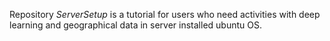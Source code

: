 Repository *ServerSetup* is a tutorial for users who need activities with deep learning and geographical data in server installed ubuntu OS.
